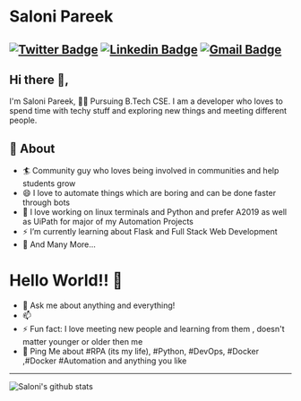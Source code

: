 # Saloni Pareek
[![Twitter Badge](https://img.shields.io/badge/-@PiyushAgarwal-1ca0f1?style=flat-square&labelColor=1ca0f1&logo=twitter&logoColor=white&link=https://twitter.com/Piyush_0108)](https://twitter.com/Piyush_0108) [![Linkedin Badge](https://img.shields.io/badge/-PiyushAgarwal-blue?style=flat-square&logo=Linkedin&logoColor=white&link=https://www.linkedin.com/in/piyushagarwal08/)](https://www.linkedin.com/in/piyushagarwal08/)
[![Gmail Badge](https://img.shields.io/badge/-piyushagarwal.0108@gmail.com-c14438?style=flat-square&logo=Gmail&logoColor=white&link=mailto:piyushagarwal.0108@gmail.com)](mailto:piyushagarwal.0108@gmail.com)
---
## Hi there 👋,           
I'm Saloni Pareek, 👨‍💻 Pursuing B.Tech CSE. I am a developer who loves to spend time with techy stuff and exploring new things and meeting different people.

## 🧐 About
- 🏄‍ Community guy who loves being involved in communities and help students grow
- 😄 I love to automate things which are boring and can be done faster through bots
- 🌱 I love working on linux terminals and Python and prefer A2019 as well as UiPath for major of my Automation Projects
- ⚡ I’m currently learning about Flask and Full Stack Web Development
- 👯 And Many More...

# Hello World!! 🤔
- 💬 Ask me about anything and everything! 
- 📫 
- ⚡ Fun fact: I love meeting new people and learning from them , doesn't matter younger or older then me 
- 💬 Ping Me about #RPA (its my life), #Python, #DevOps, #Docker ,#Docker #Automation and anything you like
---

![Saloni's github stats](https://github-readme-stats.vercel.app/api?username=pareeksaloni&show_icons=true)
